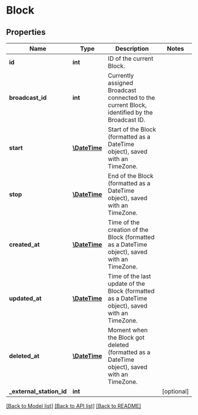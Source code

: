 # Block

## Properties
Name | Type | Description | Notes
------------ | ------------- | ------------- | -------------
**id** | **int** | ID of the current Block. | 
**broadcast_id** | **int** | Currently assigned Broadcast connected to the current Block, identified by the Broadcast ID. | 
**start** | [**\DateTime**](\DateTime.md) | Start of the Block (formatted as a DateTime object), saved with an TimeZone. | 
**stop** | [**\DateTime**](\DateTime.md) | End of the Block (formatted as a DateTime object), saved with an TimeZone. | 
**created_at** | [**\DateTime**](\DateTime.md) | Time of the creation of the Block (formatted as a DateTime object), saved with an TimeZone. | 
**updated_at** | [**\DateTime**](\DateTime.md) | Time of the last update of the Block (formatted as a DateTime object), saved with an TimeZone. | 
**deleted_at** | [**\DateTime**](\DateTime.md) | Moment when the Block got deleted (formatted as a DateTime object), saved with an TimeZone. | 
**_external_station_id** | **int** |  | [optional] 

[[Back to Model list]](../README.md#documentation-for-models) [[Back to API list]](../README.md#documentation-for-api-endpoints) [[Back to README]](../README.md)


